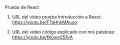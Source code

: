 Prueba de React

1) URL del video prueba Introducción a React:
https://youtu.be/F7aHhkMAuoo

2) URL del video código explicado con mis palabras:
https://youtu.be/fKcwvG51irA
